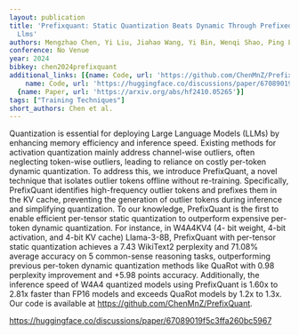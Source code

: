 ```yaml
---
layout: publication
title: 'Prefixquant: Static Quantization Beats Dynamic Through Prefixed Outliers In
  Llms'
authors: Mengzhao Chen, Yi Liu, Jiahao Wang, Yi Bin, Wenqi Shao, Ping Luo
conference: No Venue
year: 2024
bibkey: chen2024prefixquant
additional_links: [{name: Code, url: 'https://github.com/ChenMnZ/PrefixQuant'}, {
    name: Code, url: 'https://huggingface.co/discussions/paper/67089019f5c3ffa260bc5967'},
  {name: Paper, url: 'https://arxiv.org/abs/hf2410.05265'}]
tags: ["Training Techniques"]
short_authors: Chen et al.
---
```

Quantization is essential for deploying Large Language Models (LLMs) by enhancing memory efficiency and inference speed. Existing methods for activation quantization mainly address channel-wise outliers, often neglecting token-wise outliers, leading to reliance on costly per-token dynamic quantization. To address this, we introduce PrefixQuant, a novel technique that isolates outlier tokens offline without re-training. Specifically, PrefixQuant identifies high-frequency outlier tokens and prefixes them in the KV cache, preventing the generation of outlier tokens during inference and simplifying quantization. To our knowledge, PrefixQuant is the first to enable efficient per-tensor static quantization to outperform expensive per-token dynamic quantization. For instance, in W4A4KV4 (4- bit weight, 4-bit activation, and 4-bit KV cache) Llama-3-8B, PrefixQuant with per-tensor static quantization achieves a 7.43 WikiText2 perplexity and 71.08% average accuracy on 5 common-sense reasoning tasks, outperforming previous per-token dynamic quantization methods like QuaRot with 0.98 perplexity improvement and +5.98 points accuracy. Additionally, the inference speed of W4A4 quantized models using PrefixQuant is 1.60x to 2.81x faster than FP16 models and exceeds QuaRot models by 1.2x to 1.3x. Our code is available at https://github.com/ChenMnZ/PrefixQuant.

https://huggingface.co/discussions/paper/67089019f5c3ffa260bc5967